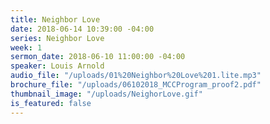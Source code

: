 ```yaml
---
title: Neighbor Love
date: 2018-06-14 10:39:00 -04:00
series: Neighbor Love
week: 1
sermon_date: 2018-06-10 11:00:00 -04:00
speaker: Louis Arnold
audio_file: "/uploads/01%20Neighbor%20Love%201.lite.mp3"
brochure_file: "/uploads/06102018_MCCProgram_proof2.pdf"
thumbnail_image: "/uploads/NeighorLove.gif"
is_featured: false
---
```


